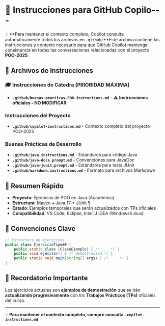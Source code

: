 # 🤖 Instrucciones para GitHub Copilo---

💡 **Para mantener el contexto completo, Copilot consulta automáticamente todos los archivos en `.github/`**Este archivo contiene las instrucciones y contexto necesario para que GitHub Copilot mantenga consistencia en todas las conversaciones relacionadas con el proyecto **POO-2025**.

## 📄 Archivos de Instrucciones

### 🎓 Instrucciones de Cátedra (PRIORIDAD MÁXIMA)
- **`.github/buenas-practicas-POO.instructions.md`** - ⚠️ **Instrucciones oficiales - NO MODIFICAR**

### Instrucciones del Proyecto
- **`.github/copilot-instructions.md`** - Contexto completo del proyecto POO-2025

### Buenas Prácticas de Desarrollo
- **`.github/java.instructions.md`** - Estándares para código Java
- **`.github/java-docs.prompt.md`** - Convenciones para JavaDoc
- **`.github/java-junit.prompt.md`** - Estándares para tests JUnit
- **`.github/markdown.instructions.md`** - Formato para archivos Markdown

## 🎯 Resumen Rápido

- **Proyecto**: Ejercicios de POO en Java (Académico)
- **Estructura**: Maven + Java 17 + JUnit 5
- **Estado**: Ejemplos temporales que serán actualizados con TPs oficiales
- **Compatibilidad**: VS Code, Eclipse, IntelliJ IDEA (Windows/Linux)

## 📝 Convenciones Clave

```java
// Estructura de ejercicios
public class EjercicioTipo## {
    public static class [ClaseEjemplo] { /* ... */ }
    public void ejecutar() { /* Demostración */ }
    public static void main(String[] args) { /* ... */ }
}
```

## 🔄 Recordatorio Importante

Los ejercicios actuales son **ejemplos de demostración** que se irán **actualizando progresivamente** con los **Trabajos Prácticos (TPs)** oficiales del curso.

---

💡 **Para mantener el contexto completo, siempre consulta `.copilot-instructions.md`**
